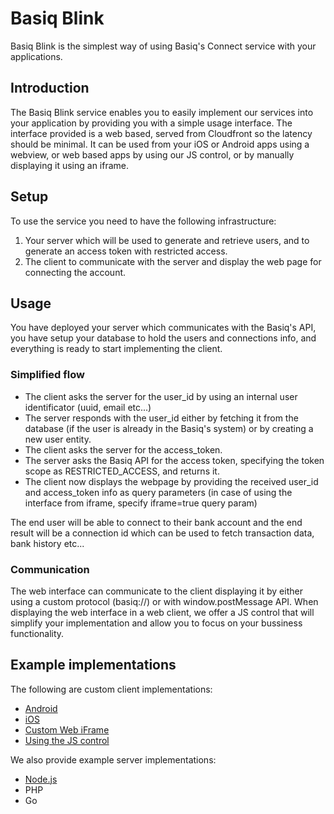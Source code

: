 # Basiq Blink

Basiq Blink is the simplest way of using Basiq's Connect service with
your applications.

## Introduction

The Basiq Blink service enables you  to easily implement our services
into your application by providing you with a simple usage interface. The interface provided is a web based, served from Cloudfront so the latency should be minimal. It can be used from your iOS or Android apps using a webview, or web based apps by using our JS control, or by manually displaying it using an iframe.

## Setup

To use the service you need to have the following infrastructure:

1. Your server which will be used to generate and retrieve users, and
to generate an access token with restricted access.
2. The client to communicate with the server and display the web page
for connecting the account.

## Usage

You have deployed your server which communicates with the Basiq's API,
you have setup your database to hold the users and connections info, and
everything is ready to start implementing the client.

### Simplified flow

* The client asks the server for the user_id by using an internal user identificator (uuid, email etc...)
* The server responds with the user_id either by fetching it from the database (if the user is already in the Basiq's system) or by creating a new user entity.
* The client asks the server for the access_token.
* The server asks the Basiq API for the access token, specifying the token scope as RESTRICTED_ACCESS, and returns it.
* The client now displays the webpage by providing the received user_id and access_token info as query parameters (in case of using the interface from iframe, specify iframe=true query param)

The end user will be able to connect to their bank account and the end
result will be a connection id which can be used to fetch transaction data, bank history etc...

### Communication

The web interface can communicate to the client displaying it by either
using a custom protocol (basiq://) or with window.postMessage API. When
displaying the web interface in a web client, we offer a JS control that
will simplify your implementation and allow you to focus on your bussiness
functionality.

## Example implementations

The following are custom client implementations:

* [Android](android.com)
* [iOS](ios.com)
* [Custom Web iFrame](iframe.com)
* [Using the JS control](jscontrol.com)

We also provide example server implementations:

* [Node.js](node.com)
* PHP
* Go